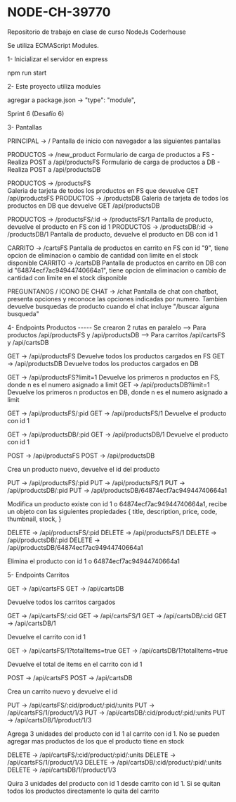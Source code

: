 # NODE-CH-39770

Repositorio de trabajo en clase de curso NodeJs Coderhouse

Se utiliza ECMAScript Modules.

1- Inicializar el servidor en express

npm run start

2- Este proyecto utiliza modules

agregar a package.json -> "type": "module",

Sprint 6 (Desafío 6)

3- Pantallas

PRINCIPAL -> /
Pantalla de inicio con navegador a las siguientes pantallas

PRODUCTOS -> /new_product
Formulario de carga de productos a FS - Realiza POST a /api/productsFS
Formulario de carga de productos a DB - Realiza POST a /api/productsDB

PRODUCTOS -> /productsFS  
Galeria de tarjeta de todos los productos en FS que devuelve GET /api/productsFS
PRODUCTOS -> /productsDB
Galeria de tarjeta de todos los productos en DB que devuelve GET /api/productsDB

PRODUCTOS -> /productsFS/:id -> /productsFS/1
Pantalla de producto, devuelve el producto en FS con id 1
PRODUCTOS -> /productsDB/:id -> /productsDB/1
Pantalla de producto, devuelve el producto en DB con id 1

CARRITO -> /cartsFS
Pantalla de productos en carrito en FS con id "9", tiene opcion de eliminacion o cambio de cantidad con limite en el stock disponible
CARRITO -> /cartsDB
Pantalla de productos en carrito en DB con id "64874ecf7ac94944740664a1", tiene opcion de eliminacion o cambio de cantidad con limite en el stock disponible

PREGUNTANOS / ICONO DE CHAT -> /chat
Pantalla de chat con chatbot, presenta opciones y reconoce las opciones indicadas por numero. Tambien devuelve busquedas de producto cuando el chat incluye "/buscar alguna busqueda"

4- Endpoints Productos ----- Se crearon 2 rutas en paralelo
--> Para productos
/api/productsFS y /api/productsDB
--> Para carritos
/api/cartsFS y /api/cartsDB

GET -> /api/productsFS
Devuelve todos los productos cargados en FS
GET -> /api/productsDB
Devuelve todos los productos cargados en DB

GET -> /api/productsFS?limit=1
Devuelve los primeros n productos en FS, donde n es el numero asignado a limit
GET -> /api/productsDB?limit=1
Devuelve los primeros n productos en DB, donde n es el numero asignado a limit

GET -> /api/productsFS/:pid
GET -> /api/productsFS/1
Devuelve el producto con id 1

GET -> /api/productsDB/:pid
GET -> /api/productsDB/1
Devuelve el producto con id 1

POST -> /api/productsFS
POST -> /api/productsDB

Crea un producto nuevo, devuelve el id del producto

PUT -> /api/productsFS/:pid
PUT -> /api/productsFS/1
PUT -> /api/productsDB/:pid
PUT -> /api/productsDB/64874ecf7ac94944740664a1

Modifica un producto existe con id 1 o 64874ecf7ac94944740664a1, recibe un objeto con las siguientes propiedades {
title,
description,
price,
code,
thumbnail,
stock,
}

DELETE -> /api/productsFS/:pid
DELETE -> /api/productsFS/1
DELETE -> /api/productsDB/:pid
DELETE -> /api/productsDB/64874ecf7ac94944740664a1

Elimina el producto con id 1 o 64874ecf7ac94944740664a1

5- Endpoints Carritos

GET -> /api/cartsFS
GET -> /api/cartsDB

Devuelve todos los carritos cargados

GET -> /api/cartsFS/:cid
GET -> /api/cartsFS/1
GET -> /api/cartsDB/:cid
GET -> /api/cartsDB/1

Devuelve el carrito con id 1

GET -> /api/cartsFS/1?totalItems=true
GET -> /api/cartsDB/1?totalItems=true

Devuelve el total de items en el carrito con id 1

POST -> /api/cartsFS
POST -> /api/cartsDB

Crea un carrito nuevo y devuelve el id

PUT -> /api/cartsFS/:cid/product/:pid/:units
PUT -> /api/cartsFS/1/product/1/3
PUT -> /api/cartsDB/:cid/product/:pid/:units
PUT -> /api/cartsDB/1/product/1/3

Agrega 3 unidades del producto con id 1 al carrito con id 1. No se pueden agregar mas productos de los que el producto tiene en stock

DELETE -> /api/cartsFS/:cid/product/:pid/:units
DELETE -> /api/cartsFS/1/product/1/3
DELETE -> /api/cartsDB/:cid/product/:pid/:units
DELETE -> /api/cartsDB/1/product/1/3

Quira 3 unidades del producto con id 1 desde carrito con id 1. Si se quitan todos los productos directamente lo quita del carrito
